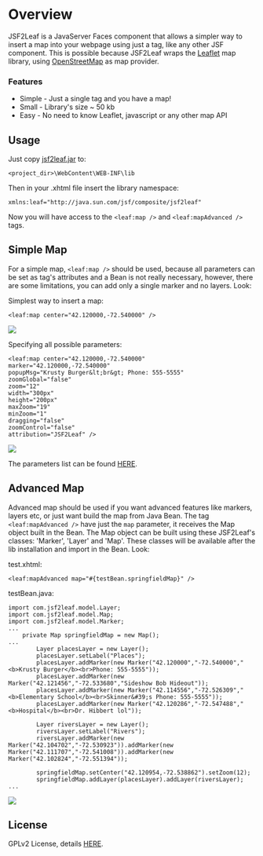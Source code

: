 # Overview
JSF2Leaf is a JavaServer Faces component that allows a simpler way to insert a map into your webpage using just a tag, like any other JSF component. This is possible because JSF2Leaf wraps the <a href="http://leafletjs.com">Leaflet</a> map library, using <a href="http://www.openstreetmap.org">OpenStreetMap</a> as map provider.

### Features
* Simple - Just a single tag and you have a map!
* Small - Library's size ~ 50 kb
* Easy - No need to know Leaflet, javascript or any other map API

## Usage
Just copy <a href="https://github.com/themrleon/JSF2Leaf/raw/master/jsf2leaf.jar">jsf2leaf.jar</a> to:
```
<project_dir>\WebContent\WEB-INF\lib
```
Then in your .xhtml file insert the library namespace:
```
xmlns:leaf="http://java.sun.com/jsf/composite/jsf2leaf"
```
Now you will have access to the `<leaf:map />` and `<leaf:mapAdvanced />` tags. 

## Simple Map
For a simple map, `<leaf:map />` should be used, because all parameters can be set as tag's attributes and a Bean is not really necessary, however, there are some limitations, you can add only a single marker and no layers. Look:

Simplest way to insert a map:
```
<leaf:map center="42.120000,-72.540000" />
```
<img src="https://raw.githubusercontent.com/themrleon/JSF2Leaf/master/images/simple.png">

Specifying all possible parameters:
```
<leaf:map center="42.120000,-72.540000" 
marker="42.120000,-72.540000"
popupMsg="Krusty Burger&lt;br&gt; Phone: 555-5555" 
zoomGlobal="false" 
zoom="12"
width="300px" 
height="200px" 
maxZoom="19" 
minZoom="1" 
dragging="false"
zoomControl="false"
attribution="JSF2Leaf" />
```
<img src="https://raw.githubusercontent.com/themrleon/JSF2Leaf/master/images/full.png">

The parameters list can be found <a href="https://github.com/themrleon/JSF2Leaf/raw/master/parameters.pdf">HERE</a>.

## Advanced Map
Advanced map should be used if you want advanced features like markers, layers etc, or just want build the map from Java Bean. The tag `<leaf:mapAdvanced />` have just the `map` parameter, it receives the Map object built in the Bean. The Map object can be built using these JSF2Leaf's classes: 'Marker', 'Layer' and 'Map'. These classes will be available after the lib installation and import in the Bean. Look:

test.xhtml:
```
<leaf:mapAdvanced map="#{testBean.springfieldMap}" />
```
testBean.java:
```
import com.jsf2leaf.model.Layer;
import com.jsf2leaf.model.Map;
import com.jsf2leaf.model.Marker;
...
	private Map springfieldMap = new Map();
...
		Layer placesLayer = new Layer();
		placesLayer.setLabel("Places");
		placesLayer.addMarker(new Marker("42.120000","-72.540000","<b>Krusty Burger</b><br>Phone: 555-5555"));
		placesLayer.addMarker(new Marker("42.121456","-72.533680","Sideshow Bob Hideout"));
		placesLayer.addMarker(new Marker("42.114556","-72.526309","<b>Elementary School</b><br>Skinner&#39;s Phone: 555-5555"));
		placesLayer.addMarker(new Marker("42.120286","-72.547488","<b>Hospital</b><br>Dr. Hibbert lol"));
	
		Layer riversLayer = new Layer();
		riversLayer.setLabel("Rivers");
		riversLayer.addMarker(new Marker("42.104702","-72.530923")).addMarker(new Marker("42.111707","-72.541008")).addMarker(new Marker("42.102824","-72.551394"));
		
		springfieldMap.setCenter("42.120954,-72.538862").setZoom(12);
		springfieldMap.addLayer(placesLayer).addLayer(riversLayer);
...
```
<img src="https://raw.githubusercontent.com/themrleon/JSF2Leaf/master/images/advanced.png">

## License
GPLv2 License, details <a href="https://raw.githubusercontent.com/themrleon/JSF2Leaf/master/LICENSE">HERE</a>.
